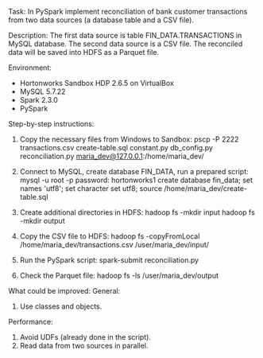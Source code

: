 Task:
In PySpark implement reconciliation of bank customer transactions from two data sources (a database table and a CSV file).

Description:
The first data source is table FIN_DATA.TRANSACTIONS in MySQL database.
The second data source is a CSV file.
The reconciled data will be saved into HDFS as a Parquet file.

Environment:
- Hortonworks Sandbox HDP 2.6.5 on VirtualBox
- MySQL 5.7.22
- Spark 2.3.0
- PySpark

Step-by-step instructions:
1. Copy the necessary files from Windows to Sandbox:
pscp -P 2222 transactions.csv create-table.sql constant.py db_config.py reconciliation.py maria_dev@127.0.0.1:/home/maria_dev/

2. Connect to MySQL, create database FIN_DATA, run a prepared script:
mysql -u root -p
password: hortonworks1
create database fin_data;
set names 'utf8';
set character set utf8;
source /home/maria_dev/create-table.sql

3. Create additional directories in HDFS:
hadoop fs -mkdir input
hadoop fs -mkdir output

4. Copy the CSV file to HDFS:
hadoop fs -copyFromLocal /home/maria_dev/transactions.csv /user/maria_dev/input/

5. Run the PySpark script:
spark-submit reconciliation.py

6. Check the Parquet file:
hadoop fs -ls /user/maria_dev/output

What could be improved:
General:
1. Use classes and objects.

Performance:
1. Avoid UDFs (already done in the script).
2. Read data from two sources in parallel.